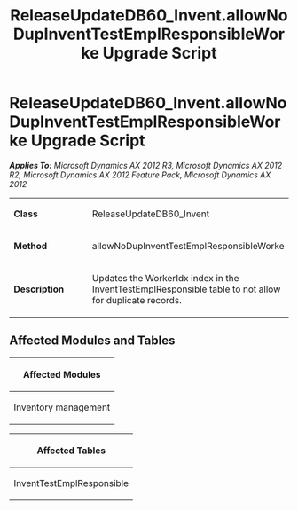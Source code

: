 ﻿---
title: ReleaseUpdateDB60_Invent.allowNoDupInventTestEmplResponsibleWorke Upgrade Script
TOCTitle: ReleaseUpdateDB60_Invent.allowNoDupInventTestEmplResponsibleWorke Upgrade Script
ms:assetid: 503be5a9-b085-4618-f5da-96ef053c61ee
ms:mtpsurl: https://msdn.microsoft.com/en-us/library/JJ685493(v=AX.60)
ms:contentKeyID: 49708196
ms.date: 05/18/2015
mtps_version: v=AX.60
---

# ReleaseUpdateDB60\_Invent.allowNoDupInventTestEmplResponsibleWorke Upgrade Script 


_**Applies To:** Microsoft Dynamics AX 2012 R3, Microsoft Dynamics AX 2012 R2, Microsoft Dynamics AX 2012 Feature Pack, Microsoft Dynamics AX 2012_

<table>
<colgroup>
<col style="width: 50%" />
<col style="width: 50%" />
</colgroup>
<tbody>
<tr class="odd">
<td><p><strong>Class</strong></p></td>
<td><p>ReleaseUpdateDB60_Invent</p></td>
</tr>
<tr class="even">
<td><p><strong>Method</strong></p></td>
<td><p>allowNoDupInventTestEmplResponsibleWorke</p></td>
</tr>
<tr class="odd">
<td><p><strong>Description</strong></p></td>
<td><p>Updates the WorkerIdx index in the InventTestEmplResponsible table to not allow for duplicate records.</p></td>
</tr>
</tbody>
</table>


## Affected Modules and Tables

<table>
<colgroup>
<col style="width: 100%" />
</colgroup>
<thead>
<tr class="header">
<th><p>Affected Modules</p></th>
</tr>
</thead>
<tbody>
<tr class="odd">
<td><p>Inventory management</p></td>
</tr>
</tbody>
</table>


<table>
<colgroup>
<col style="width: 100%" />
</colgroup>
<thead>
<tr class="header">
<th><p>Affected Tables</p></th>
</tr>
</thead>
<tbody>
<tr class="odd">
<td><p>InventTestEmplResponsible</p></td>
</tr>
</tbody>
</table>

  


